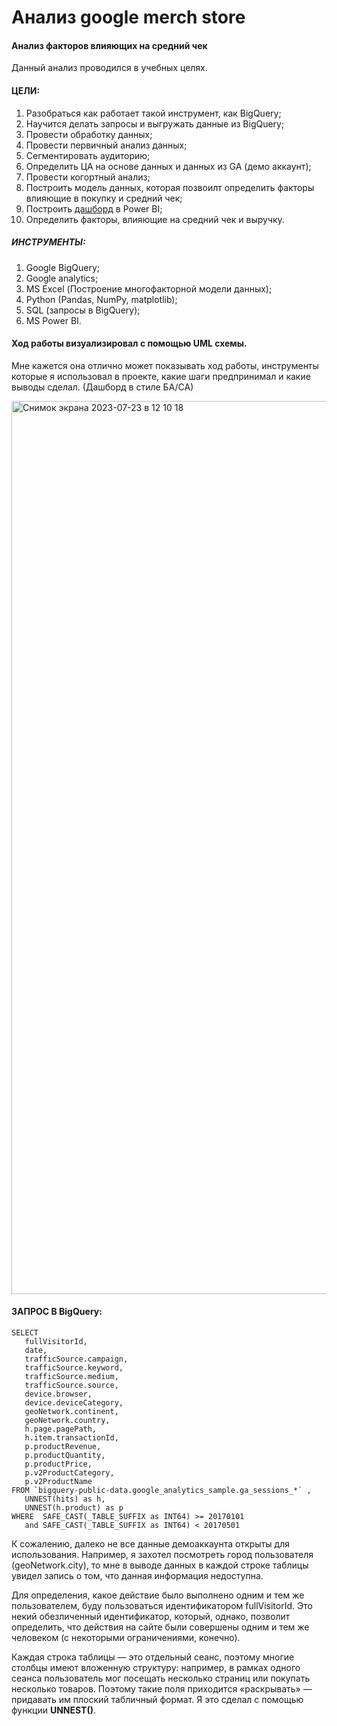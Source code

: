 # Анализ google merch store

#### Анализ факторов влияющих на средний чек

Данный анализ проводился в учебных целях.

#### ЦЕЛИ:
1. Разобраться как работает такой инструмент, как BigQuery; 
2. Научится делать запросы и выгружать данные из BigQuery;
3. Провести обработку данных;
4. Провести первичный анализ данных;
5. Сегментировать аудиторию;
6. Определить ЦА на основе данных и данных из GA (демо аккаунт);
7. Провести когортный анализ;
8. Построить модель данных, которая позвоилт определить факторы влияющие в покупку и средний чек;
9. Построить [дашборд](https://app.powerbi.com/view?r=eyJrIjoiYmU4YmYwOWQtNTc3MS00ZTAzLThkOWItNjVkNjExYmQxZTIyIiwidCI6IjZhNGRlZTAxLWMzZjUtNGQ0Yi1iZGQyLTllMWYxNDgyYWM1ZCIsImMiOjl9&pageName=ReportSection) в Power BI;
10. Определить факторы, влияющие на средний чек и выручку.

##### ИНСТРУМЕНТЫ:
1. Google BigQuery;
2. Google analytics;
3. MS Excel (Построениe многофакторной модели данных);
4. Python (Pandas, NumPy, matplotlib);
5. SQL (запросы в BigQuery);
6. MS Power BI.


#### Ход работы визуализировал с помощью UML схемы. 
Мне кажется она отлично может показывать ход работы, инструменты которые я использовал в проекте, какие шаги предпринимал и какие выводы сделал. (Дашборд в стиле БА/СА)  

<img width="1429" alt="Снимок экрана 2023-07-23 в 12 10 18" src="https://github.com/SmirnovArtemDA/google_mech_store/assets/139784954/c107e11e-34eb-47f7-8a60-db3596773552">


#### ЗАПРОС В BigQuery:

```
SELECT
   fullVisitorId,
   date,
   trafficSource.campaign,
   trafficSource.keyword,
   trafficSource.medium,
   trafficSource.source,
   device.browser,
   device.deviceCategory,
   geoNetwork.continent,
   geoNetwork.country,
   h.page.pagePath,
   h.item.transactionId,
   p.productRevenue,
   p.productQuantity,
   p.productPrice,
   p.v2ProductCategory,
   p.v2ProductName
FROM `bigquery-public-data.google_analytics_sample.ga_sessions_*` ,
   UNNEST(hits) as h,
   UNNEST(h.product) as p
WHERE  SAFE_CAST(_TABLE_SUFFIX as INT64) >= 20170101
   and SAFE_CAST(_TABLE_SUFFIX as INT64) < 20170501
```
К сожалению, далеко не все данные демоаккаунта открыты для использования. Например, я захотел посмотреть город пользователя (geoNetwork.city), то мне в выводе данных в каждой строке таблицы увидел запись о том, что данная информация недоступна. 

Для определения, какое действие было выполнено одним и тем же пользователем, буду пользоваться идентификатором fullVisitorId. Это некий обезличенный идентификатор, который, однако, позволит определить, что действия на сайте были совершены одним и тем же человеком (с некоторыми ограничениями, конечно).

Каждая строка таблицы — это отдельный сеанс, поэтому многие столбцы имеют вложенную структуру: например, в рамках одного сеанса пользователь мог посещать несколько страниц или покупать несколько товаров. Поэтому такие поля приходится «раскрывать» — придавать им плоский табличный формат. Я это сделал с помощью функции **UNNEST()**. 

